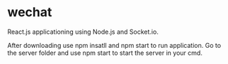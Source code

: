 # wechat
React.js applicationing using Node.js and Socket.io.

After downloading use npm insatll and npm start to run application. 
Go to the server folder and use npm start to start the server in your cmd.
